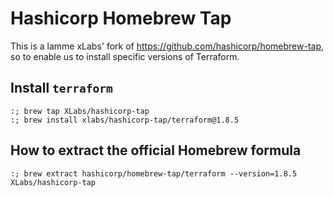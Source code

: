 # Hashicorp Homebrew Tap

This is a lamme xLabs' fork of https://github.com/hashicorp/homebrew-tap, so to enable us to install specific versions of Terraform.

## Install `terraform`

```shell
:; brew tap XLabs/hashicorp-tap
:; brew install xlabs/hashicorp-tap/terraform@1.8.5
```

## How to extract the official Homebrew formula

```shell
:; brew extract hashicorp/homebrew-tap/terraform --version=1.8.5 XLabs/hashicorp-tap
```
